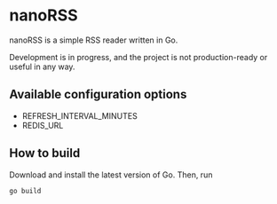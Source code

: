 # nanoRSS
nanoRSS is a simple RSS reader written in Go.

Development is in progress, and the project is not production-ready or useful in any way.

## Available configuration options
* REFRESH_INTERVAL_MINUTES
* REDIS_URL

## How to build

Download and install the latest version of Go. Then, run

```
go build
```
